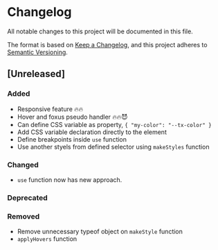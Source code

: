 # Changelog

All notable changes to this project will be documented in this file.

The format is based on [Keep a Changelog](https://keepachangelog.com/en/1.1.0/),
and this project adheres to [Semantic Versioning](https://semver.org/spec/v2.0.0.html).

## [Unreleased]

### Added

- Responsive feature 🔥🔥
- Hover and foxus pseudo handler 🔥🔥😈
- Can define CSS variable as property, `{ "my-color": "--tx-color" }`
- Add CSS variable declaration directly to the element
- Define breakpoints inside `use` function
- Use another styels from defined selector using `makeStyles` function

### Changed

- `use` function now has new approach.

### Deprecated

### Removed

- Remove unnecessary typeof object on `makeStyle` function
- `applyHovers` function
